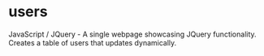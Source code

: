 # users
JavaScript / JQuery - A single webpage showcasing JQuery functionality. Creates a table of users that updates dynamically. 
